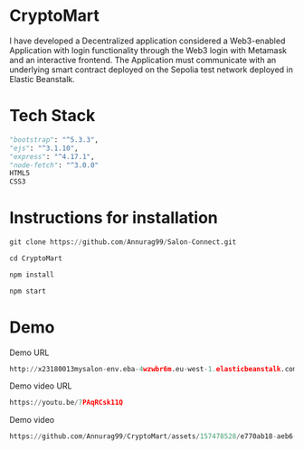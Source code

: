# CryptoMart
I have developed a Decentralized application considered a Web3-enabled Application with login functionality through the Web3 login with Metamask and an interactive frontend. The Application must communicate with an underlying smart contract deployed on the Sepolia test network deployed in Elastic Beanstalk.

# Tech Stack
```python
"bootstrap": "^5.3.3",
"ejs": "^3.1.10",
"express": "^4.17.1",
"node-fetch": "^3.0.0"
HTML5
CSS3
```

# Instructions for installation

```python
git clone https://github.com/Annurag99/Salon-Connect.git
```

```python
cd CryptoMart
```

```python
npm install
```

```python
npm start
```

# Demo
Demo URL
```python
http://x23180013mysalon-env.eba-4wzwbr6m.eu-west-1.elasticbeanstalk.com/
```
Demo video URL
```python
https://youtu.be/7PAqRCsk11Q
```
Demo video 
```python
https://github.com/Annurag99/CryptoMart/assets/157478528/e770ab18-aeb6-4209-8dd7-a2288fd85cd2
```
